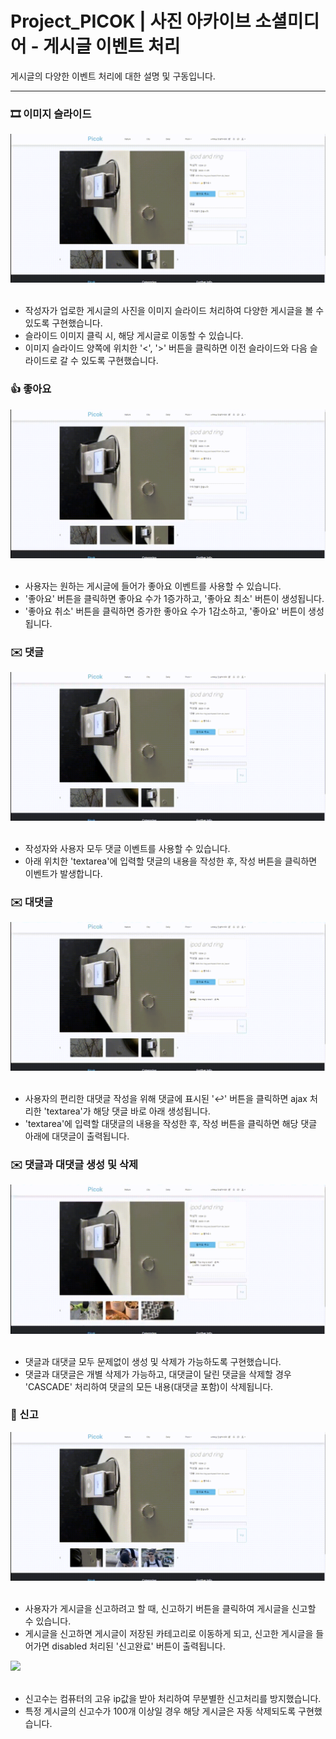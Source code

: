 # Project_PICOK | 사진 아카이브 소셜미디어 - 게시글 이벤트 처리

게시글의 다양한 이벤트 처리에 대한 설명 및 구동입니다.
<hr/>

### 🎞 이미지 슬라이드
<div>
  <img src="./BOARD/image_slide.gif" />
</div><br/>

- 작성자가 업로한 게시글의 사진을 이미지 슬라이드 처리하여 다양한 게시글을 볼 수 있도록 구현했습니다.
- 슬라이드 이미지 클릭 시, 해당 게시글로 이동할 수 있습니다.
- 이미지 슬라이드 양쪽에 위치한 '<', '>' 버튼을 클릭하면 이전 슬라이드와 다음 슬라이드로 갈 수 있도록 구현했습니다.

### 👍 좋아요
<div>
  <img src="./BOARD/like.gif" />
</div><br/>

- 사용자는 원하는 게시글에 들어가 좋아요 이벤트를 사용할 수 있습니다.
- '좋아요' 버튼을 클릭하면 좋아요 수가 1증가하고, '좋아요 최소' 버튼이 생성됩니다.
- '좋아요 취소' 버튼을 클릭하면 증가한 좋아요 수가 1감소하고, '좋아요' 버튼이 생성됩니다.

### ✉️ 댓글
<div>
  <img src="./BOARD/comment.gif" />
</div><br/>

- 작성자와 사용자 모두 댓글 이벤트를 사용할 수 있습니다.
- 아래 위치한 'textarea'에 입력할 댓글의 내용을 작성한 후, 작성 버튼을 클릭하면 이벤트가 발생합니다.

### ✉️ 대댓글
<div>
  <img src="./BOARD/reply.gif" />
</div><br/>

- 사용자의 편리한 대댓글 작성을 위해 댓글에 표시된 '↩︎' 버튼을 클릭하면 ajax 처리한 'textarea'가 해당 댓글 바로 아래 생성됩니다.
- 'textarea'에 입력할 대댓글의 내용을 작성한 후, 작성 버튼을 클릭하면 해당 댓글 아래에 대댓글이 출력됩니다.

### ✉️ 댓글과 대댓글 생성 및 삭제
<div>
  <img src="./BOARD/comment_delete.gif" />
</div><br/>

- 댓글과 대댓글 모두 문제없이 생성 및 삭제가 가능하도록 구현했습니다.
- 댓글과 대댓글은 개별 삭제가 가능하고, 대댓글이 달린 댓글을 삭제할 경우 'CASCADE' 처리하여 댓글의 모든 내용(대댓글 포함)이 삭제됩니다.

### 🚨 신고
<div>
  <img src="./BOARD/report_2.gif" />
</div><br/>

- 사용자가 게시글을 신고하려고 할 때, 신고하기 버튼을 클릭하여 게시글을 신고할 수 있습니다.
- 게시글을 신고하면 게시글이 저장된 카테고리로 이동하게 되고, 신고한 게시글을 들어가면 disabled 처리된 '신고완료' 버튼이 출력됩니다.

<div>
  <img src="./BOARD/report.gif" />
</div><br/>

- 신고수는 컴퓨터의 고유 ip값을 받아 처리하여 무분별한 신고처리를 방지했습니다.
- 특정 게시글의 신고수가 100개 이상일 경우 해당 게시글은 자동 삭제되도록 구현했습니다. 
